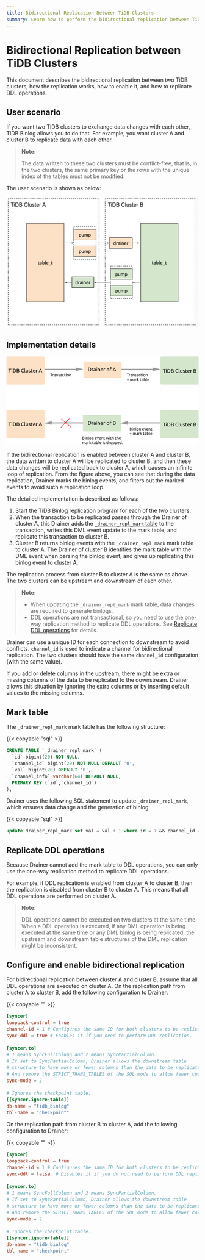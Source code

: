 ```yaml
---
title: Bidirectional Replication Between TiDB Clusters
summary: Learn how to perform the bidirectional replication between TiDB clusters.
---
```


# Bidirectional Replication between TiDB Clusters

This document describes the bidirectional replication between two TiDB clusters, how the replication works, how to enable it, and how to replicate DDL operations.

## User scenario

If you want two TiDB clusters to exchange data changes with each other, TiDB Binlog allows you to do that. For example, you want cluster A and cluster B to replicate data with each other.

> **Note:**
>
> The data written to these two clusters must be conflict-free, that is, in the two clusters, the same primary key or the rows with the unique index of the tables must not be modified.

The user scenario is shown as below:

![Architect](/media/binlog/bi-repl1.jpg)

## Implementation details

![Mark Table](/media/binlog/bi-repl2.png)

If the bidirectional replication is enabled between cluster A and cluster B, the data written to cluster A will be replicated to cluster B, and then these data changes will be replicated back to cluster A, which causes an infinite loop of replication. From the figure above, you can see that during the data replication, Drainer marks the binlog events, and filters out the marked events to avoid such a replication loop.

The detailed implementation is described as follows:

1. Start the TiDB Binlog replication program for each of the two clusters.
2. When the transaction to be replicated passes through the Drainer of cluster A, this Drainer adds the [`_drainer_repl_mark` table](#mark-table) to the transaction, writes this DML event update to the mark table, and replicate this transaction to cluster B.
3. Cluster B returns binlog events with the `_drainer_repl_mark` mark table to cluster A. The Drainer of cluster B identifies the mark table with the DML event when parsing the binlog event, and gives up replicating this binlog event to cluster A.

The replication process from cluster B to cluster A is the same as above. The two clusters can be upstream and downstream of each other.

> **Note:**
>
> * When updating the `_drainer_repl_mark` mark table, data changes are required to generate binlogs.
> * DDL operations are not transactional, so you need to use the one-way replication method to replicate DDL operations. See [Replicate DDL operations](#replicate-ddl-operations) for details.

Drainer can use a unique ID for each connection to downstream to avoid conflicts. `channel_id` is used to indicate a channel for bidirectional replication. The two clusters should have the same `channel_id` configuration (with the same value).

If you add or delete columns in the upstream, there might be extra or missing columns of the data to be replicated to the downstream. Drainer allows this situation by ignoring the extra columns or by inserting default values to the missing columns.

## Mark table

The `_drainer_repl_mark` mark table has the following structure:

{{< copyable "sql" >}}

```sql
CREATE TABLE `_drainer_repl_mark` (
  `id` bigint(20) NOT NULL,
  `channel_id` bigint(20) NOT NULL DEFAULT '0',
  `val` bigint(20) DEFAULT '0',
  `channel_info` varchar(64) DEFAULT NULL,
  PRIMARY KEY (`id`,`channel_id`)
);
```

Drainer uses the following SQL statement to update `_drainer_repl_mark`, which ensures data change and the generation of binlog:

{{< copyable "sql" >}}

```sql
update drainer_repl_mark set val = val + 1 where id = ? && channel_id = ?;
```

## Replicate DDL operations

Because Drainer cannot add the mark table to DDL operations, you can only use the one-way replication method to replicate DDL operations.

For example, if DDL replication is enabled from cluster A to cluster B, then the replication is disabled from cluster B to cluster A. This means that all DDL operations are performed on cluster A.

> **Note:**
>
> DDL operations cannot be executed on two clusters at the same time. When a DDL operation is executed, if any DML operation is being executed at the same time or any DML binlog is being replicated, the upstream and downstream table structures of the DML replication might be inconsistent.

## Configure and enable bidirectional replication

For bidirectional replication between cluster A and cluster B, assume that all DDL operations are executed on cluster A. On the replication path from cluster A to cluster B, add the following configuration to Drainer:

{{< copyable "" >}}

```toml
[syncer]
loopback-control = true
channel-id = 1 # Configures the same ID for both clusters to be replicated.
sync-ddl = true # Enables it if you need to perform DDL replication.

[syncer.to]
# 1 means SyncFullColumn and 2 means SyncPartialColumn.
# If set to SyncPartialColumn, Drainer allows the downstream table
# structure to have more or fewer columns than the data to be replicated
# And remove the STRICT_TRANS_TABLES of the SQL mode to allow fewer columns, and insert zero values to the downstream.
sync-mode = 2

# Ignores the checkpoint table.
[[syncer.ignore-table]]
db-name = "tidb_binlog"
tbl-name = "checkpoint"
```

On the replication path from cluster B to cluster A, add the following configuration to Drainer:

{{< copyable "" >}}

```toml
[syncer]
loopback-control = true
channel-id = 1 # Configures the same ID for both clusters to be replicated.
sync-ddl = false  # Disables it if you do not need to perform DDL replication.

[syncer.to]
# 1 means SyncFullColumn and 2 means SyncPartialColumn.
# If set to SyncPartialColumn, Drainer allows the downstream table
# structure to have more or fewer columns than the data to be replicated
# And remove the STRICT_TRANS_TABLES of the SQL mode to allow fewer columns, and insert zero values to the downstream.
sync-mode = 2

# Ignores the checkpoint table.
[[syncer.ignore-table]]
db-name = "tidb_binlog"
tbl-name = "checkpoint"
```
